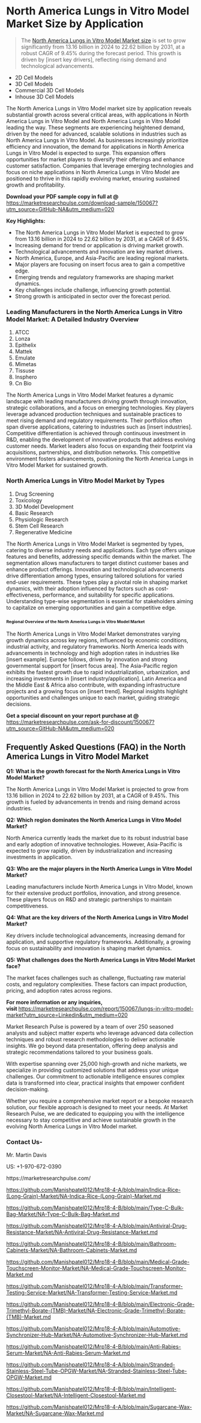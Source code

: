 <h1>North America Lungs in Vitro Model Market&nbsp;Size by Application</h1><blockquote><p>The <a href="https://marketresearchpulse.com/download-sample/150067?utm_source=GitHub-NA&amp;utm_medium=020">North America Lungs in Vitro Model Market size</a> is set to grow significantly from 13.16 billion in 2024 to 22.62 billion by 2031, at a robust CAGR of 9.45% during the forecast period. This growth is driven by [insert key drivers], reflecting rising demand and technological advancements.</p></blockquote><ul><li>2D Cell Models<li> 3D Cell Models<li> Commercial 3D Cell Models<li> Inhouse 3D Cell Models</li></ul><p>The North America Lungs in Vitro Model market size by application reveals substantial growth across several critical areas, with applications in North America Lungs in Vitro Model and North America Lungs in Vitro Model leading the way. These segments are experiencing heightened demand, driven by the need for advanced, scalable solutions in industries such as North America Lungs in Vitro Model. As businesses increasingly prioritize efficiency and innovation, the demand for applications in North America Lungs in Vitro Model is expected to surge. This expansion offers opportunities for market players to diversify their offerings and enhance customer satisfaction. Companies that leverage emerging technologies and focus on niche applications in North America Lungs in Vitro Model are positioned to thrive in this rapidly evolving market, ensuring sustained growth and profitability.</p><p><strong>Download your PDF sample copy in full at @ </strong><a href="https://marketresearchpulse.com/download-sample/150067?utm_source=GitHub-NA&amp;utm_medium=020">https://marketresearchpulse.com/download-sample/150067?utm_source=GitHub-NA&amp;utm_medium=020</a></p><p><strong>Key Highlights: </strong></p><ul><li>The North America Lungs in Vitro Model Market is expected to grow from 13.16 billion in 2024 to 22.62 billion by 2031, at a CAGR of 9.45%.</li><li>Increasing demand for trend or application is driving market growth.</li><li>Technological advancements and innovation are key market drivers.</li><li>North America, Europe, and Asia-Pacific are leading regional markets.</li><li>Major players are focusing on insert focus area to gain a competitive edge.</li><li>Emerging trends and regulatory frameworks are shaping market dynamics.</li><li>Key challenges include challenge, influencing growth potential.</li><li>Strong growth is anticipated in sector over the forecast period.</li></ul><h3>Leading Manufacturers in the North America Lungs in Vitro Model Market: A Detailed Industry Overview</h3><ol><li>ATCC</li><li>Lonza</li><li>Epithelix</li><li>Mattek</li><li>Emulate</li><li>Mimetas</li><li>Tissuse</li><li>Insphero</li><li>Cn Bio</li></ol><div class="flex max-w-full flex-col flex-grow"><div class="min-h-8 text-message flex w-full flex-col items-end gap-2 whitespace-normal break-words [.text-message+&amp;]:mt-5" dir="auto" data-message-author-role="assistant" data-message-id="fd8432e4-4910-450d-b182-61b7bfb0a01f" data-message-model-slug="gpt-4o"><div class="flex w-full flex-col gap-1 empty:hidden first:pt-[3px]"><div class="markdown prose w-full break-words dark:prose-invert light"><p>The North America Lungs in Vitro Model Market features a dynamic landscape with leading manufacturers driving growth through innovation, strategic collaborations, and a focus on emerging technologies. Key players leverage advanced production techniques and sustainable practices to meet rising demand and regulatory requirements. Their portfolios often span diverse applications, catering to industries such as [insert industries]. Competitive differentiation is achieved through continuous investment in R&amp;D, enabling the development of innovative products that address evolving customer needs. Market leaders also focus on expanding their footprint via acquisitions, partnerships, and distribution networks. This competitive environment fosters advancements, positioning the North America Lungs in Vitro Model Market for sustained growth.</p></div></div></div></div><h3>North America Lungs in Vitro Model Market by Types</h3><ol><li>Drug Screening<li> Toxicology<li> 3D Model Development<li> Basic Research<li> Physiologic Research<li> Stem Cell Research<li> Regenerative Medicine</li></ol><div class="flex max-w-full flex-col flex-grow"><div class="min-h-8 text-message flex w-full flex-col items-end gap-2 whitespace-normal break-words [.text-message+&amp;]:mt-5" dir="auto" data-message-author-role="assistant" data-message-id="084470be-0bb7-4664-bddf-5156b4f41249" data-message-model-slug="gpt-4o-mini"><div class="flex w-full flex-col gap-1 empty:hidden first:pt-[3px]"><div class="markdown prose w-full break-words dark:prose-invert light"><p>The North America Lungs in Vitro Model Market is segmented by types, catering to diverse industry needs and applications. Each type offers unique features and benefits, addressing specific demands within the market. The segmentation allows manufacturers to target distinct customer bases and enhance product offerings. Innovation and technological advancements drive differentiation among types, ensuring tailored solutions for varied end-user requirements. These types play a pivotal role in shaping market dynamics, with their adoption influenced by factors such as cost-effectiveness, performance, and suitability for specific applications. Understanding type-wise segmentation is essential for stakeholders aiming to capitalize on emerging opportunities and gain a competitive edge.</p></div></div></div></div><h3><span style="font-size: 11px;">Regional Overview of the North America Lungs in Vitro Model Market</span></h3><div class="flex max-w-full flex-col flex-grow"><div class="min-h-8 text-message flex w-full flex-col items-end gap-2 whitespace-normal break-words [.text-message+&amp;]:mt-5" dir="auto" data-message-author-role="assistant" data-message-id="e9038762-ce64-4e30-91c9-9bd413514231" data-message-model-slug="gpt-4o-mini"><div class="flex w-full flex-col gap-1 empty:hidden first:pt-[3px]"><div class="markdown prose w-full break-words dark:prose-invert light"><p>The North America Lungs in Vitro Model Market demonstrates varying growth dynamics across key regions, influenced by economic conditions, industrial activity, and regulatory frameworks. North America leads with advancements in technology and high adoption rates in industries like [insert example]. Europe follows, driven by innovation and strong governmental support for [insert focus area]. The Asia-Pacific region exhibits the fastest growth due to rapid industrialization, urbanization, and increasing investments in [insert industry/application]. Latin America and the Middle East &amp; Africa also contribute, with expanding infrastructure projects and a growing focus on [insert trend]. Regional insights highlight opportunities and challenges unique to each market, guiding strategic decisions.</p></div></div></div></div><p><strong>Get a special discount on your report purchase at @ </strong><a href="https://marketresearchpulse.com/ask-for-discount/150067?utm_source=GitHub-NA&amp;utm_medium=020">https://marketresearchpulse.com/ask-for-discount/150067?utm_source=GitHub-NA&amp;utm_medium=020</a></p><h2>Frequently Asked Questions (FAQ) in the North America Lungs in Vitro Model Market</h2><p><strong>Q1: What is the growth forecast for the North America Lungs in Vitro Model Market?</strong></p><p>The North America Lungs in Vitro Model Market is projected to grow from 13.16 billion in 2024 to 22.62 billion by 2031, at a CAGR of 9.45%. This growth is fueled by advancements in trends and rising demand across industries.</p><p><strong>Q2: Which region dominates the North America Lungs in Vitro Model Market?</strong></p><p>North America currently leads the market due to its robust industrial base and early adoption of innovative technologies. However, Asia-Pacific is expected to grow rapidly, driven by industrialization and increasing investments in application.</p><p><strong>Q3: Who are the major players in the North America Lungs in Vitro Model Market?</strong></p><p>Leading manufacturers include North America Lungs in Vitro Model, known for their extensive product portfolios, innovation, and strong presence. These players focus on R&amp;D and strategic partnerships to maintain competitiveness.</p><p><strong>Q4: What are the key drivers of the North America Lungs in Vitro Model Market?</strong></p><p>Key drivers include technological advancements, increasing demand for application, and supportive regulatory frameworks. Additionally, a growing focus on sustainability and innovation is shaping market dynamics.</p><p><strong>Q5: What challenges does the North America Lungs in Vitro Model Market face?</strong></p><p>The market faces challenges such as challenge, fluctuating raw material costs, and regulatory complexities. These factors can impact production, pricing, and adoption rates across regions.</p><p><strong>For more information or any inquiries, visit&nbsp;</strong><a href="https://marketresearchpulse.com/report/150067/lungs-in-vitro-model-market?utm_source=Linkedin&utm_medium=020">https://marketresearchpulse.com/report/150067/lungs-in-vitro-model-market?utm_source=Linkedin&utm_medium=020</a></p><p>Market Research Pulse is powered by a team of over 250 seasoned analysts and subject matter experts who leverage advanced data collection techniques and robust research methodologies to deliver actionable insights. We go beyond data presentation, offering deep analysis and strategic recommendations tailored to your business goals.</p><p>With expertise spanning over 25,000 high-growth and niche markets, we specialize in providing customized solutions that address your unique challenges. Our commitment to actionable intelligence ensures complex data is transformed into clear, practical insights that empower confident decision-making.</p><p>Whether you require a comprehensive market report or a bespoke research solution, our flexible approach is designed to meet your needs. At Market Research Pulse, we are dedicated to equipping you with the intelligence necessary to stay competitive and achieve sustainable growth in the evolving North America Lungs in Vitro Model market.</p><h3><strong>Contact Us-</strong></h3><p>Mr. Martin Davis</p><p>US: +1-970-672-0390</p><p>https://marketresearchpulse.com/</p><p><a href="https://github.com/Manishpatel012/Mrp18-4-A/blob/main/Indica-Rice-(Long-Grain)-Market/NA-Indica-Rice-(Long-Grain)-Market.md">https://github.com/Manishpatel012/Mrp18-4-A/blob/main/Indica-Rice-(Long-Grain)-Market/NA-Indica-Rice-(Long-Grain)-Market.md</a></p><p><a href="https://github.com/Manishpatel012/Mrp18-4-B/blob/main/Type-C-Bulk-Bag-Market/NA-Type-C-Bulk-Bag-Market.md">https://github.com/Manishpatel012/Mrp18-4-B/blob/main/Type-C-Bulk-Bag-Market/NA-Type-C-Bulk-Bag-Market.md</a></p><p><a href="https://github.com/Manishpatel012/Mrp18-4-A/blob/main/Antiviral-Drug-Resistance-Market/NA-Antiviral-Drug-Resistance-Market.md">https://github.com/Manishpatel012/Mrp18-4-A/blob/main/Antiviral-Drug-Resistance-Market/NA-Antiviral-Drug-Resistance-Market.md</a></p><p><a href="https://github.com/Manishpatel012/Mrp18-4-B/blob/main/Bathroom-Cabinets-Market/NA-Bathroom-Cabinets-Market.md">https://github.com/Manishpatel012/Mrp18-4-B/blob/main/Bathroom-Cabinets-Market/NA-Bathroom-Cabinets-Market.md</a></p><p><a href="https://github.com/Manishpatel012/Mrp18-4-B/blob/main/Medical-Grade-Touchscreen-Monitor-Market/NA-Medical-Grade-Touchscreen-Monitor-Market.md">https://github.com/Manishpatel012/Mrp18-4-B/blob/main/Medical-Grade-Touchscreen-Monitor-Market/NA-Medical-Grade-Touchscreen-Monitor-Market.md</a></p><p><a href="https://github.com/Manishpatel012/Mrp18-4-A/blob/main/Transformer-Testing-Service-Market/NA-Transformer-Testing-Service-Market.md">https://github.com/Manishpatel012/Mrp18-4-A/blob/main/Transformer-Testing-Service-Market/NA-Transformer-Testing-Service-Market.md</a></p><p><a href="https://github.com/Manishpatel012/Mrp18-4-B/blob/main/Electronic-Grade-Trimethyl-Borate-(TMB)-Market/NA-Electronic-Grade-Trimethyl-Borate-(TMB)-Market.md">https://github.com/Manishpatel012/Mrp18-4-B/blob/main/Electronic-Grade-Trimethyl-Borate-(TMB)-Market/NA-Electronic-Grade-Trimethyl-Borate-(TMB)-Market.md</a></p><p><a href="https://github.com/Manishpatel012/Mrp18-4-A/blob/main/Automotive-Synchronizer-Hub-Market/NA-Automotive-Synchronizer-Hub-Market.md">https://github.com/Manishpatel012/Mrp18-4-A/blob/main/Automotive-Synchronizer-Hub-Market/NA-Automotive-Synchronizer-Hub-Market.md</a></p><p><a href="https://github.com/Manishpatel012/Mrp18-4-B/blob/main/Anti-Rabies-Serum-Market/NA-Anti-Rabies-Serum-Market.md">https://github.com/Manishpatel012/Mrp18-4-B/blob/main/Anti-Rabies-Serum-Market/NA-Anti-Rabies-Serum-Market.md</a></p><p><a href="https://github.com/Manishpatel012/Mrp18-4-A/blob/main/Stranded-Stainless-Steel-Tube-OPGW-Market/NA-Stranded-Stainless-Steel-Tube-OPGW-Market.md">https://github.com/Manishpatel012/Mrp18-4-A/blob/main/Stranded-Stainless-Steel-Tube-OPGW-Market/NA-Stranded-Stainless-Steel-Tube-OPGW-Market.md</a></p><p><a href="https://github.com/Manishpatel012/Mrp18-4-B/blob/main/Intelligent-Closestool-Market/NA-Intelligent-Closestool-Market.md">https://github.com/Manishpatel012/Mrp18-4-B/blob/main/Intelligent-Closestool-Market/NA-Intelligent-Closestool-Market.md</a></p><p><a href="https://github.com/Manishpatel012/Mrp18-4-A/blob/main/Sugarcane-Wax-Market/NA-Sugarcane-Wax-Market.md">https://github.com/Manishpatel012/Mrp18-4-A/blob/main/Sugarcane-Wax-Market/NA-Sugarcane-Wax-Market.md</a></p>
